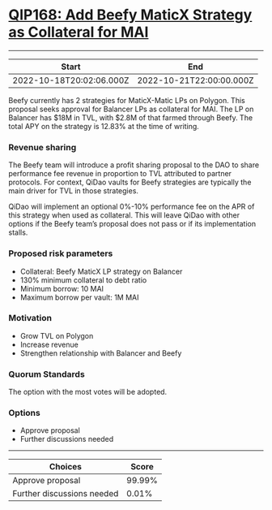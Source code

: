 
# [QIP168: Add Beefy MaticX Strategy as Collateral for MAI](https://snapshot.org/#/qidao.eth/proposal/0x0a7e043839efceac299ece5212ee93ae421a9e1f4512a08ea048cf5a13944312)

---
| Start | End |
| --- | --- |
| 2022-10-18T20:02:06.000Z | 2022-10-21T22:00:00.000Z |


Beefy currently has 2 strategies for MaticX-Matic LPs on Polygon. This proposal seeks approval for Balancer LPs as collateral for MAI. The LP on Balancer has $18M in TVL, with $2.8M of that farmed through Beefy. The total APY on the strategy is 12.83% at the time of writing.

### Revenue sharing

The Beefy team will introduce a profit sharing proposal to the DAO to share performance fee revenue in proportion to TVL attributed to partner protocols. For context, QiDao vaults for Beefy strategies are typically the main driver for TVL in those strategies.

QiDao will implement an optional 0%-10% performance fee on the APR of this strategy when used as collateral. This will leave QiDao with other options if the Beefy team’s proposal does not pass or if its implementation stalls.

### Proposed risk parameters

* Collateral: Beefy MaticX LP strategy on Balancer
* 130% minimum collateral to debt ratio
* Minimum borrow: 10 MAI
* Maximum borrow per vault: 1M MAI

### Motivation

* Grow TVL on Polygon
* Increase revenue
* Strengthen relationship with Balancer and Beefy

### Quorum Standards

The option with the most votes will be adopted.

### Options

* Approve proposal
* Further discussions needed 

---
| Choices | Score |
| --- | --- |
| Approve proposal | 99.99% |
| Further discussions needed | 0.01% |

